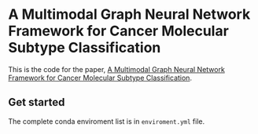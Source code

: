# A Multimodal Graph Neural Network Framework for Cancer Molecular Subtype Classification

This is the code for the paper, [A Multimodal Graph Neural Network Framework for Cancer Molecular Subtype Classification](https://arxiv.org/abs/2302.12838).

## Get started
The complete conda enviroment list is in `enviroment.yml` file.